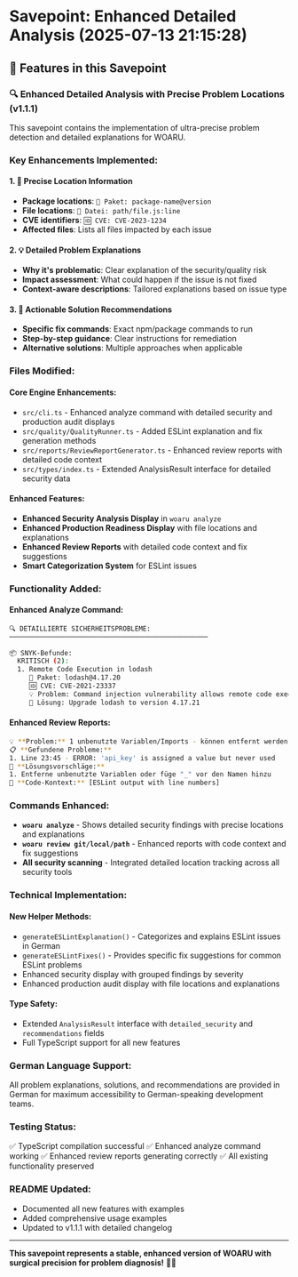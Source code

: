 # Savepoint: Enhanced Detailed Analysis (2025-07-13 21:15:28)

## 🎯 **Features in this Savepoint**

### **🔍 Enhanced Detailed Analysis with Precise Problem Locations (v1.1.1)**

This savepoint contains the implementation of ultra-precise problem detection and detailed explanations for WOARU.

### **Key Enhancements Implemented:**

#### **1. 📍 Precise Location Information**
- **Package locations**: `📍 Paket: package-name@version`
- **File locations**: `📍 Datei: path/file.js:line`
- **CVE identifiers**: `🆔 CVE: CVE-2023-1234`
- **Affected files**: Lists all files impacted by each issue

#### **2. 💡 Detailed Problem Explanations**
- **Why it's problematic**: Clear explanation of the security/quality risk
- **Impact assessment**: What could happen if the issue is not fixed
- **Context-aware descriptions**: Tailored explanations based on issue type

#### **3. 🔧 Actionable Solution Recommendations**
- **Specific fix commands**: Exact npm/package commands to run
- **Step-by-step guidance**: Clear instructions for remediation
- **Alternative solutions**: Multiple approaches when applicable

### **Files Modified:**

#### **Core Engine Enhancements:**
- `src/cli.ts` - Enhanced analyze command with detailed security and production audit displays
- `src/quality/QualityRunner.ts` - Added ESLint explanation and fix generation methods
- `src/reports/ReviewReportGenerator.ts` - Enhanced review reports with detailed code context
- `src/types/index.ts` - Extended AnalysisResult interface for detailed security data

#### **Enhanced Features:**
- **Enhanced Security Analysis Display** in `woaru analyze`
- **Enhanced Production Readiness Display** with file locations and explanations
- **Enhanced Review Reports** with detailed code context and fix suggestions
- **Smart Categorization System** for ESLint issues

### **Functionality Added:**

#### **Enhanced Analyze Command:**
```bash
🔍 DETAILLIERTE SICHERHEITSPROBLEME:
──────────────────────────────────────────────────

📦 SNYK-Befunde:
  KRITISCH (2):
  1. Remote Code Execution in lodash
     📍 Paket: lodash@4.17.20
     🆔 CVE: CVE-2021-23337
     💡 Problem: Command injection vulnerability allows remote code execution
     🔧 Lösung: Upgrade lodash to version 4.17.21
```

#### **Enhanced Review Reports:**
```bash
💡 **Problem:** 1 unbenutzte Variablen/Imports - können entfernt werden
📋 **Gefundene Probleme:**
1. Line 23:45 - ERROR: 'api_key' is assigned a value but never used
🔧 **Lösungsvorschläge:**
1. Entferne unbenutzte Variablen oder füge "_" vor den Namen hinzu
📄 **Code-Kontext:** [ESLint output with line numbers]
```

### **Commands Enhanced:**
- **`woaru analyze`** - Shows detailed security findings with precise locations and explanations
- **`woaru review git/local/path`** - Enhanced reports with code context and fix suggestions
- **All security scanning** - Integrated detailed location tracking across all security tools

### **Technical Implementation:**

#### **New Helper Methods:**
- `generateESLintExplanation()` - Categorizes and explains ESLint issues in German
- `generateESLintFixes()` - Provides specific fix suggestions for common ESLint problems
- Enhanced security display with grouped findings by severity
- Enhanced production audit display with file locations and explanations

#### **Type Safety:**
- Extended `AnalysisResult` interface with `detailed_security` and `recommendations` fields
- Full TypeScript support for all new features

### **German Language Support:**
All problem explanations, solutions, and recommendations are provided in German for maximum accessibility to German-speaking development teams.

### **Testing Status:**
✅ TypeScript compilation successful
✅ Enhanced analyze command working
✅ Enhanced review reports generating correctly
✅ All existing functionality preserved

### **README Updated:**
- Documented all new features with examples
- Added comprehensive usage examples
- Updated to v1.1.1 with detailed changelog

---

**This savepoint represents a stable, enhanced version of WOARU with surgical precision for problem diagnosis!** 🎯🔬